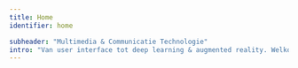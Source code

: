 ```yaml
---
title: Home
identifier: home

subheader: "Multimedia & Communicatie Technologie"
intro: "Van user interface tot deep learning & augmented reality. Welkom bij de Internet Of Things-generatie."
---
```

